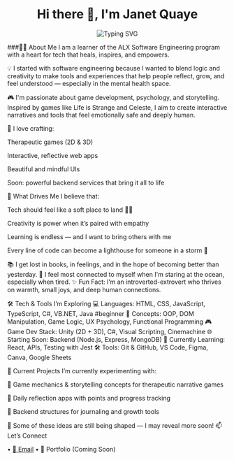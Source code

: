 <h1 align="center">Hi there 👋, I'm Janet Quaye</h1> <p align="center"> <img src="https://readme-typing-svg.demolab.com?font=Fira+Code&pause=1000&center=true&vCenter=true&width=650&lines=Software+Engineer+%7C+Game+Dev+Explorer;Creative+Technologist+%7C+Healing+through+Code;ALX+Learner+%7C+;Currently+Exploring+3D+and+2D+Game+Developing+;and+Backend;Passionate+about+People%2C+Stories%2C+Psychology" alt="Typing SVG" /> </p>

###👩‍💻 About Me
I am a learner of the ALX Software Engineering program with a heart for tech that heals, inspires, and empowers.

💡 I started with software engineering because I wanted to blend logic and creativity to make tools and experiences that help people reflect, grow, and feel understood — especially in the mental health space.

🎮 I'm passionate about game development, psychology, and storytelling. Inspired by games like Life is Strange and Celeste, I aim to create interactive narratives and tools that feel emotionally safe and deeply human.

🚀 I love crafting:

Therapeutic games (2D & 3D)

Interactive, reflective web apps

Beautiful and mindful UIs

Soon: powerful backend services that bring it all to life

🌟 What Drives Me
I believe that:

Tech should feel like a soft place to land 🧠💛

Creativity is power when it’s paired with empathy

Learning is endless — and I want to bring others with me

Every line of code can become a lighthouse for someone in a storm 🌊

📚 I get lost in books, in feelings, and in the hope of becoming better than yesterday.
🌊 I feel most connected to myself when I'm staring at the ocean, especially when tired.
✨ Fun Fact: I’m an introverted-extrovert who thrives on warmth, small joys, and deep human connections.

🛠️ Tech & Tools I’m Exploring
💻 Languages: HTML, CSS, JavaScript, TypeScript, C#, VB.NET, Java #beginner
🧠 Concepts: OOP, DOM Manipulation, Game Logic, UX Psychology, Functional Programming
🎮 Game Dev Stack: Unity (2D + 3D), C#, Visual Scripting, Cinemachine
🌐 Starting Soon: Backend (Node.js, Express, MongoDB)
🧪 Currently Learning: React, APIs, Testing with Jest
🛠️ Tools: Git & GitHub, VS Code, Figma, Canva, Google Sheets

📌 Current Projects
I’m currently experimenting with:

🧠 Game mechanics & storytelling concepts for therapeutic narrative games

🧩 Daily reflection apps with points and progress tracking

🔌 Backend structures for journaling and growth tools

💬 Some of these ideas are still being shaped — I may reveal more soon!
📫 Let’s Connect
<p align="left"> • <a href="mailto:janetquayenaa@gmail.com">📩 Email</a> • 🌟 Portfolio (Coming Soon) </p>
